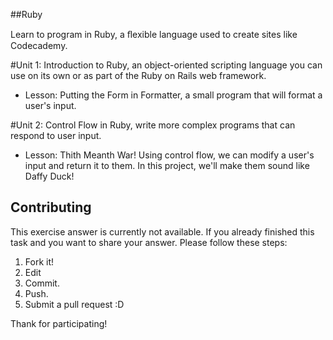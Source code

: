 ##Ruby

Learn to program in Ruby, a ﬂexible language used to create sites like Codecademy.

#Unit 1: Introduction to Ruby, an object-oriented scripting language you can use on its own or as part of the Ruby on Rails web framework.
* Lesson: Putting the Form in Formatter, a small program that will format a user's input.


#Unit 2: Control Flow in Ruby, write more complex programs that can respond to user input.
* Lesson: Thith Meanth War! Using control flow, we can modify a user's input and return it to them. In this project, we'll make them sound like Daffy Duck!






## Contributing

This exercise answer is currently not available. If you already finished this task and you want to share your answer. Please follow these steps: 

1. Fork it!
2. Edit
3. Commit.
4. Push.
5. Submit a pull request :D

Thank for participating!